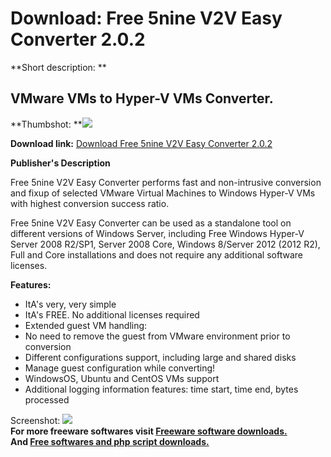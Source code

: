 # Download: Free 5nine V2V Easy Converter 2.0.2

**Short description: **

## VMware VMs to Hyper-V VMs Converter.

  
**Thumbshot: **![](http://www.freewarefiles.com/screenshot/5ninev2v_md.jpg)   
  
**Download link:** [Download Free 5nine V2V Easy Converter 2.0.2](http://freesoftwares.boysofts.com/Free-5nine-V2V-Easy-Converter_program_93929.html)  
  

**Publisher's Description**  
  

Free 5nine V2V Easy Converter performs fast and non-intrusive conversion and
fixup of selected VMware Virtual Machines to Windows Hyper-V VMs with highest
conversion success ratio.

Free 5nine V2V Easy Converter can be used as a standalone tool on different
versions of Windows Server, including Free Windows Hyper-V Server 2008 R2/SP1,
Server 2008 Core, Windows 8/Server 2012 (2012 R2), Full and Core installations
and does not require any additional software licenses.

**Features:**

  * ItA's very, very simple 
  * ItA's FREE. No additional licenses required 
  * Extended guest VM handling: 
  * No need to remove the guest from VMware environment prior to conversion 
  * Different configurations support, including large and shared disks 
  * Manage guest configuration while converting! 
  * WindowsOS, Ubuntu and CentOS VMs support 
  * Additional logging information features: time start, time end, bytes processed 

  
  
Screenshot: ![](http://www.freewarefiles.com/screenshot/5ninev2v.jpg)  
**For more freeware softwares visit [Freeware software downloads.](http://freesoftwares.boysofts.com/)**   
**And [Free softwares and php script downloads.](http://www.boysofts.com/)**

